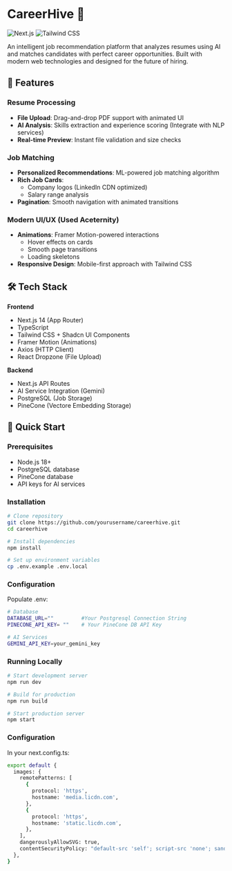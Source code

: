 # CareerHive 🚀

![Next.js](https://img.shields.io/badge/Next.js-14.2.3-black?logo=next.js)
![Tailwind CSS](https://img.shields.io/badge/Tailwind_CSS-3.4.1-%2338B2AC?logo=tailwind-css)

An intelligent job recommendation platform that analyzes resumes using AI and matches candidates with perfect career opportunities. Built with modern web technologies and designed for the future of hiring.

## 🌟 Features

### Resume Processing
- **File Upload**: Drag-and-drop PDF support with animated UI
- **AI Analysis**: Skills extraction and experience scoring (Integrate with NLP services)
- **Real-time Preview**: Instant file validation and size checks

### Job Matching
- **Personalized Recommendations**: ML-powered job matching algorithm
- **Rich Job Cards**:
  - Company logos (LinkedIn CDN optimized)
  - Salary range analysis
- **Pagination**: Smooth navigation with animated transitions

### Modern UI/UX (Used Aceternity)
- **Animations**: Framer Motion-powered interactions
  - Hover effects on cards
  - Smooth page transitions
  - Loading skeletons
- **Responsive Design**: Mobile-first approach with Tailwind CSS

## 🛠️ Tech Stack

**Frontend**
- Next.js 14 (App Router)
- TypeScript
- Tailwind CSS + Shadcn UI Components
- Framer Motion (Animations)
- Axios (HTTP Client)
- React Dropzone (File Upload)

**Backend**
- Next.js API Routes
- AI Service Integration (Gemini)
- PostgreSQL (Job Storage)
- PineCone (Vectore Embedding Storage)

## 🚀 Quick Start

### Prerequisites
- Node.js 18+
- PostgreSQL database
- PineCone database
- API keys for AI services

### Installation
```bash
# Clone repository
git clone https://github.com/yourusername/careerhive.git
cd careerhive

# Install dependencies
npm install

# Set up environment variables
cp .env.example .env.local
```

### Configuration
Populate .env:
```bash
# Database
DATABASE_URL=""         #Your Postgresql Connection String
PINECONE_API_KEY= ""    # Your PineCone DB API Key

# AI Services
GEMINI_API_KEY=your_gemini_key
```

### Running Locally
```bash
# Start development server
npm run dev

# Build for production
npm run build

# Start production server
npm start
```

### Configuration
In your next.config.ts:
```bash
export default {
  images: {
    remotePatterns: [
      {
        protocol: 'https',
        hostname: 'media.licdn.com',
      },
      {
        protocol: 'https',
        hostname: 'static.licdn.com',
      },
    ],
    dangerouslyAllowSVG: true,
    contentSecurityPolicy: "default-src 'self'; script-src 'none'; sandbox;",
  },
}
```

